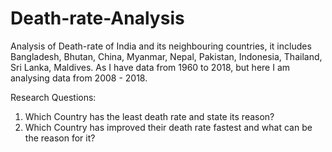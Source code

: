 # Death-rate-Analysis
Analysis of Death-rate of India and its neighbouring countries, it includes Bangladesh, Bhutan, China, Myanmar, Nepal, Pakistan, Indonesia, Thailand, Sri Lanka, Maldives. As I have data from 1960 to 2018, but here I am analysing data from 2008 - 2018.

Research Questions:
1. Which Country has the least death rate and state its reason?
2. Which Country has improved their death rate fastest and what can be the reason for it?
